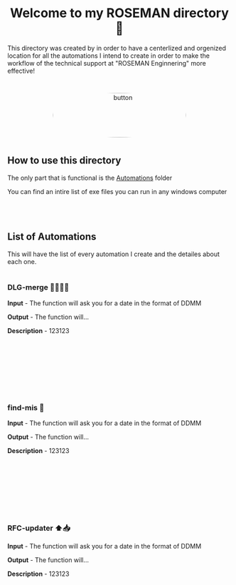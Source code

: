 <h1 align="center">Welcome to my ROSEMAN directory 👋</h1>
This directory was created by in order to have a centerlized and orgenized location for all the automations I intend to create in order to make the workflow of the technical support at "ROSEMAN Enginnering" more effective! <br><br>
<p align="center">
  <img src="https://media.licdn.com/dms/image/C4E1BAQFJIo2QCTY_Sw/company-background_10000/0/1595165863888/roseman_engineering_cover?e=2147483647&v=beta&t=VffMSm77VKWzF46rZb_urH5Okf1McHxVT-b5RF2Xag0" alt="button" style="width:300px; height:100px; border-radius:50%; padding:10px;"/>
  <a href="[https://www.npmjs.com/package/readme-md-generator](https://www.roseman.tech/)">
  </a>
</p>

## How to use this directory
The only part that is functional is the [Automations](https://github.com/TalsCodingArea/ROSEMAN/tree/main/Automation) folder

You can find an intire list of exe files you can run in any windows computer
<br><br>
<br><br>


## List of Automations

This will have the list of every automation I create and the detailes about each one.
<br><br>

### DLG-merge 🤲🏻🙏🏻
**Input** - The function will ask you for a date in the format of DDMM

**Output** - The function will...

**Description** - 123123

<br><br>
---
<br><br>

### find-mis 🧐
**Input** - The function will ask you for a date in the format of DDMM

**Output** - The function will...

**Description** - 123123

<br><br>
---
<br><br>

### RFC-updater ⬆️📥
**Input** - The function will ask you for a date in the format of DDMM

**Output** - The function will...

**Description** - 123123

